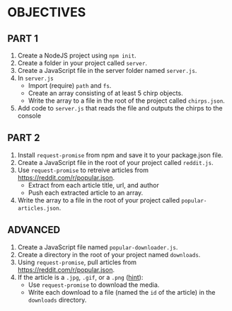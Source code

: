 # OBJECTIVES
## PART 1
1. Create a NodeJS project using `npm init`.
2. Create a folder in your project called `server`.
3. Create a JavaScript file in the server folder named `server.js`.
4. In `server.js`
    * Import (require) `path` and `fs`.
    * Create an array consisting of at least 5 chirp objects.
    * Write the array to a file in the root of the project called `chirps.json`.
5. Add code to `server.js` that reads the file and outputs the chirps to the console

## PART 2
1. Install `request-promise` from npm and save it to your package.json file.
2. Create a JavaScript file in the root of your project called `reddit.js`.
3. Use `request-promise` to retreive articles from https://reddit.com/r/popular.json.
    * Extract from each article title, url, and author
    * Push each extracted article to an array.
4. Write the array to a file in the root of your project called `popular-articles.json`.

## ADVANCED
1. Create a JavaScript file named `popular-downloader.js`.
2. Create a directory in the root of your project named `downloads`.
3. Using `request-promise`, pull articles from https://reddit.com/r/popular.json.
4. If the article is a `.jpg`, `.gif`, or a `.png` ([hint](https://nodejs.org/dist/latest-v10.x/docs/api/path.html#path_path_extname_path)):
    * Use `request-promise` to download the media.
    * Write each download to a file (named the `id` of the article) in the `downloads` directory.